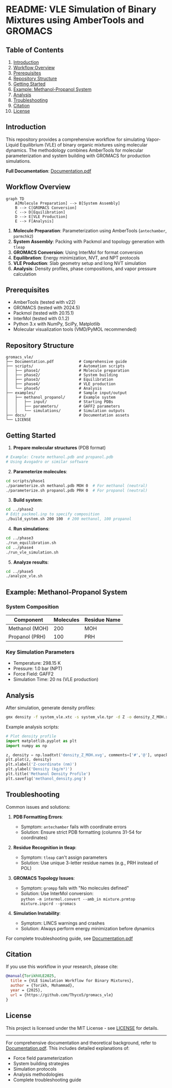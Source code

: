 # README: VLE Simulation of Binary Mixtures using AmberTools and GROMACS

## Table of Contents
1. [Introduction](#introduction)
2. [Workflow Overview](#workflow-overview)
3. [Prerequisites](#prerequisites)
4. [Repository Structure](#repository-structure)
5. [Getting Started](#getting-started)
6. [Example: Methanol-Propanol System](#example-methanol-propanol-system)
7. [Analysis](#analysis)
8. [Troubleshooting](#troubleshooting)
9. [Citation](#citation)
10. [License](#license)

## Introduction <a name="introduction"></a>
This repository provides a comprehensive workflow for simulating Vapor-Liquid Equilibrium (VLE) of binary organic mixtures using molecular dynamics. The methodology combines AmberTools for molecular parameterization and system building with GROMACS for production simulations. 

**Full Documentation**: [Documentation.pdf](https://github.com/Thyco5/gromacs_vle/blob/main/Documentation.pdf)

## Workflow Overview <a name="workflow-overview"></a>
```mermaid
graph TD
    A[Molecule Preparation] --> B[System Assembly]
    B --> C[GROMACS Conversion]
    C --> D[Equilibration]
    D --> E[VLE Production]
    E --> F[Analysis]
```

1. **Molecule Preparation**: Parameterization using AmberTools (`antechamber`, `parmchk2`)
2. **System Assembly**: Packing with Packmol and topology generation with `tleap`
3. **GROMACS Conversion**: Using InterMol for format conversion
4. **Equilibration**: Energy minimization, NVT, and NPT protocols
5. **VLE Production**: Slab geometry setup and long NVT simulation
6. **Analysis**: Density profiles, phase compositions, and vapor pressure calculation

## Prerequisites <a name="prerequisites"></a>
- AmberTools (tested with v22)
- GROMACS (tested with 2024.5)
- Packmol (tested with 20.15.1)
- InterMol (tested with 0.1.2)
- Python 3.x with NumPy, SciPy, Matplotlib
- Molecular visualization tools (VMD/PyMOL recommended)

## Repository Structure <a name="repository-structure"></a>
```
gromacs_vle/
├── Documentation.pdf           # Comprehensive guide
├── scripts/                    # Automation scripts
│   ├── phase1/                 # Molecule preparation
│   ├── phase2/                 # System building
│   ├── phase3/                 # Equilibration
│   ├── phase4/                 # VLE production
│   └── phase5/                 # Analysis
├── examples/                   # Sample input/output
│   ├── methanol_propanol/      # Example system
│   │   ├── input/              # Starting PDBs
│   │   ├── parameters/         # GAFF2 parameters
│   │   └── simulations/        # Simulation outputs
├── docs/                       # Documentation assets
└── LICENSE
```

## Getting Started <a name="getting-started"></a>
1. **Prepare molecular structures** (PDB format)
```bash
# Example: Create methanol.pdb and propanol.pdb
# Using Avogadro or similar software
```

2. **Parameterize molecules**:
```bash
cd scripts/phase1
./parameterize.sh methanol.pdb MOH 0  # For methanol (neutral)
./parameterize.sh propanol.pdb PRH 0  # For propanol (neutral)
```

3. **Build system**:
```bash
cd ../phase2
# Edit packmol.inp to specify composition
./build_system.sh 200 100  # 200 methanol, 100 propanol
```

4. **Run simulations**:
```bash
cd ../phase3
./run_equilibration.sh
cd ../phase4
./run_vle_simulation.sh
```

5. **Analyze results**:
```bash
cd ../phase5
./analyze_vle.sh
```

## Example: Methanol-Propanol System <a name="example-methanol-propanol-system"></a>
### System Composition
| Component      | Molecules | Residue Name |
|----------------|----------|-------------|
| Methanol (MOH) | 200      | MOH         |
| Propanol (PRH) | 100      | PRH         |

### Key Simulation Parameters
- Temperature: 298.15 K
- Pressure: 1.0 bar (NPT)
- Force Field: GAFF2
- Simulation Time: 20 ns (VLE production)

## Analysis <a name="analysis"></a>
After simulation, generate density profiles:
```bash
gmx density -f system_vle.xtc -s system_vle.tpr -d Z -o density_Z_MOH.xvg -sl 120
```

Example analysis scripts:
```python
# Plot density profile
import matplotlib.pyplot as plt
import numpy as np

z, density = np.loadtxt('density_Z_MOH.xvg', comments=['#','@'], unpack=True)
plt.plot(z, density)
plt.xlabel('Z-coordinate (nm)')
plt.ylabel('Density (kg/m³)')
plt.title('Methanol Density Profile')
plt.savefig('methanol_density.png')
```

## Troubleshooting <a name="troubleshooting"></a>
Common issues and solutions:

1. **PDB Formatting Errors**:
   - Symptom: `antechamber` fails with coordinate errors
   - Solution: Ensure strict PDB formatting (columns 31-54 for coordinates)

2. **Residue Recognition in tleap**:
   - Symptom: `tleap` can't assign parameters
   - Solution: Use unique 3-letter residue names (e.g., PRH instead of POL)

3. **GROMACS Topology Issues**:
   - Symptom: `grompp` fails with "No molecules defined"
   - Solution: Use InterMol conversion:  
     `python -m intermol.convert --amb_in mixture.prmtop mixture.inpcrd --gromacs`

4. **Simulation Instability**:
   - Symptom: LINCS warnings and crashes
   - Solution: Always perform energy minimization before dynamics

For complete troubleshooting guide, see [Documentation.pdf](Documentation.pdf)

## Citation <a name="citation"></a>
If you use this workflow in your research, please cite:
```bibtex
@manual{TorikhVLE2025,
  title = {VLE Simulation Workflow for Binary Mixtures},
  author = {Torikh, Mohammad},
  year = {2025},
  url = {https://github.com/Thyco5/gromacs_vle}
}
```

## License <a name="license"></a>
This project is licensed under the MIT License - see [LICENSE](LICENSE) for details.

---

For comprehensive documentation and theoretical background, refer to [Documentation.pdf](https://github.com/Thyco5/gromacs_vle/blob/main/Documentation.pdf). This includes detailed explanations of:
- Force field parameterization
- System building strategies
- Simulation protocols
- Analysis methodologies
- Complete troubleshooting guide
